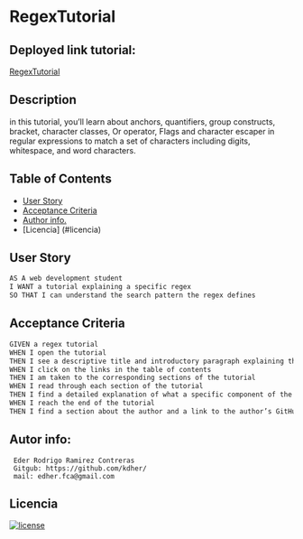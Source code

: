 # RegexTutorial
## Deployed link tutorial:
 [RegexTutorial](gist-template.md)

## Description
in this tutorial, you’ll learn about anchors, quantifiers, group constructs, bracket, character classes, Or operator, Flags and character escaper in regular expressions to match a set of characters including digits, whitespace, and word characters.

## Table of Contents

- [User Story](#user-story)
- [Acceptance Criteria](#acceptance-criteria)
- [Author info.](#autor-info) 
- [Licencia] (#licencia)


## User Story

```md
AS A web development student
I WANT a tutorial explaining a specific regex
SO THAT I can understand the search pattern the regex defines
```

## Acceptance Criteria

```md
GIVEN a regex tutorial
WHEN I open the tutorial
THEN I see a descriptive title and introductory paragraph explaining the purpose of the tutorial, a summary describing the regex featured in the tutorial, a table of contents linking to different sections that break down each component of the regex and explain what it does, and a section about the author with a link to the author’s GitHub profile
WHEN I click on the links in the table of contents
THEN I am taken to the corresponding sections of the tutorial
WHEN I read through each section of the tutorial
THEN I find a detailed explanation of what a specific component of the regex does
WHEN I reach the end of the tutorial
THEN I find a section about the author and a link to the author’s GitHub profile
```
## Autor info:
```
 Eder Rodrigo Ramirez Contreras 
 Gitgub: https://github.com/kdher/
 mail: edher.fca@gmail.com
```
## Licencia
[![license](https://img.shields.io/badge/license-MIT-blue)](https://shields.io)